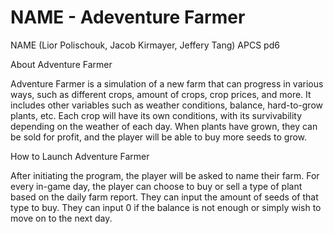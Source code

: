 # NAME - Adeventure Farmer

NAME (Lior Polischouk, Jacob Kirmayer, Jeffery Tang)
APCS pd6

About Adventure Farmer

Adventure Farmer is a simulation of a new farm that can progress in various ways, such as different crops, amount of crops, crop prices, and more.
It includes other variables such as weather conditions, balance, hard-to-grow plants, etc. Each crop will have its own conditions, 
with its survivability depending on the weather of each day. When plants have grown, they can be sold for profit, and the player will 
be able to buy more seeds to grow.

How to Launch Adventure Farmer

After initiating the program, the player will be asked to name their farm. For every in-game day, the player can choose to buy or sell a type 
of plant based on the daily farm report. They can input the amount of seeds of that type to buy. They can input 0 
if the balance is not enough or simply wish to move on to the next day.

